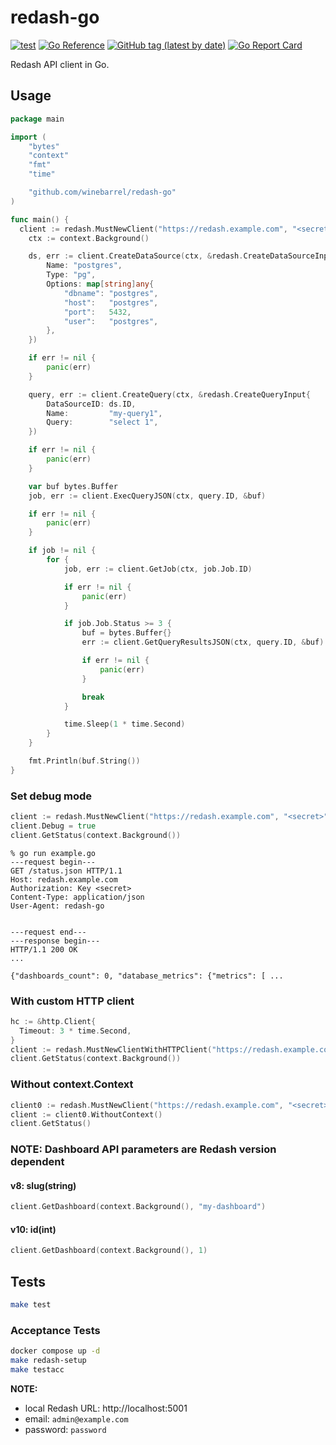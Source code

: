 # redash-go

[![test](https://github.com/winebarrel/redash-go/actions/workflows/test.yml/badge.svg)](https://github.com/winebarrel/redash-go/actions/workflows/test.yml)
[![Go Reference](https://pkg.go.dev/badge/github.com/winebarrel/redash-go.svg)](https://pkg.go.dev/github.com/winebarrel/redash-go)
[![GitHub tag (latest by date)](https://img.shields.io/github/v/tag/winebarrel/redash-go)](https://github.com/winebarrel/redash-go/tags)
[![Go Report Card](https://goreportcard.com/badge/github.com/winebarrel/redash-go)](https://goreportcard.com/report/github.com/winebarrel/redash-go)

Redash API client in Go.

## Usage

```go
package main

import (
	"bytes"
	"context"
	"fmt"
	"time"

	"github.com/winebarrel/redash-go"
)

func main() {
  client := redash.MustNewClient("https://redash.example.com", "<secret>")
	ctx := context.Background()

	ds, err := client.CreateDataSource(ctx, &redash.CreateDataSourceInput{
		Name: "postgres",
		Type: "pg",
		Options: map[string]any{
			"dbname": "postgres",
			"host":   "postgres",
			"port":   5432,
			"user":   "postgres",
		},
	})

	if err != nil {
		panic(err)
	}

	query, err := client.CreateQuery(ctx, &redash.CreateQueryInput{
		DataSourceID: ds.ID,
		Name:         "my-query1",
		Query:        "select 1",
	})

	if err != nil {
		panic(err)
	}

	var buf bytes.Buffer
	job, err := client.ExecQueryJSON(ctx, query.ID, &buf)

	if err != nil {
		panic(err)
	}

	if job != nil {
		for {
			job, err := client.GetJob(ctx, job.Job.ID)

			if err != nil {
				panic(err)
			}

			if job.Job.Status >= 3 {
				buf = bytes.Buffer{}
				err := client.GetQueryResultsJSON(ctx, query.ID, &buf)

				if err != nil {
					panic(err)
				}

				break
			}

			time.Sleep(1 * time.Second)
		}
	}

	fmt.Println(buf.String())
}
```

### Set debug mode

```go
client := redash.MustNewClient("https://redash.example.com", "<secret>")
client.Debug = true
client.GetStatus(context.Background())
```

```
% go run example.go
---request begin---
GET /status.json HTTP/1.1
Host: redash.example.com
Authorization: Key <secret>
Content-Type: application/json
User-Agent: redash-go


---request end---
---response begin---
HTTP/1.1 200 OK
...

{"dashboards_count": 0, "database_metrics": {"metrics": [ ...
```

### With custom HTTP client

```go
hc := &http.Client{
  Timeout: 3 * time.Second,
}
client := redash.MustNewClientWithHTTPClient("https://redash.example.com", "<secret>", hc)
client.GetStatus(context.Background())
```

### Without context.Context

```go
client0 := redash.MustNewClient("https://redash.example.com", "<secret>")
client := client0.WithoutContext()
client.GetStatus()
```

### **NOTE: Dashboard API parameters are Redash version dependent**

#### v8: slug(string)

```go
client.GetDashboard(context.Background(), "my-dashboard")
```

#### v10: id(int)

```go
client.GetDashboard(context.Background(), 1)
```

## Tests

```sh
make test
```

### Acceptance Tests

```sh
docker compose up -d
make redash-setup
make testacc
```

**NOTE:**
* local Redash URL: http://localhost:5001
* email: `admin@example.com`
* password: `password`
